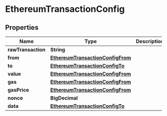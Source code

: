 

# EthereumTransactionConfig


## Properties

| Name | Type | Description | Notes |
|------------ | ------------- | ------------- | -------------|
|**rawTransaction** | **String** |  |  [optional] |
|**from** | [**EthereumTransactionConfigFrom**](EthereumTransactionConfigFrom.md) |  |  [optional] |
|**to** | [**EthereumTransactionConfigTo**](EthereumTransactionConfigTo.md) |  |  [optional] |
|**value** | [**EthereumTransactionConfigFrom**](EthereumTransactionConfigFrom.md) |  |  [optional] |
|**gas** | [**EthereumTransactionConfigFrom**](EthereumTransactionConfigFrom.md) |  |  [optional] |
|**gasPrice** | [**EthereumTransactionConfigFrom**](EthereumTransactionConfigFrom.md) |  |  [optional] |
|**nonce** | **BigDecimal** |  |  [optional] |
|**data** | [**EthereumTransactionConfigTo**](EthereumTransactionConfigTo.md) |  |  [optional] |



